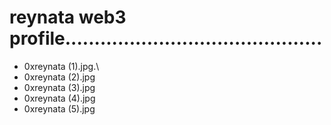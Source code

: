 # reynata web3 profile............................................
- 0xreynata (1).jpg.\
- 0xreynata (2).jpg
- 0xreynata (3).jpg
- 0xreynata (4).jpg
- 0xreynata (5).jpg
